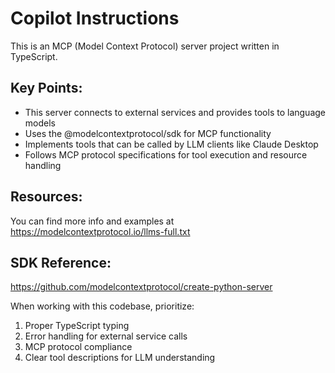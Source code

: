 # Copilot Instructions

<!-- Use this file to provide workspace-specific custom instructions to Copilot. For more details, visit https://code.visualstudio.com/docs/copilot/copilot-customization#_use-a-githubcopilotinstructionsmd-file -->

This is an MCP (Model Context Protocol) server project written in TypeScript. 

## Key Points:
- This server connects to external services and provides tools to language models
- Uses the @modelcontextprotocol/sdk for MCP functionality
- Implements tools that can be called by LLM clients like Claude Desktop
- Follows MCP protocol specifications for tool execution and resource handling

## Resources:
You can find more info and examples at https://modelcontextprotocol.io/llms-full.txt

## SDK Reference:
https://github.com/modelcontextprotocol/create-python-server

When working with this codebase, prioritize:
1. Proper TypeScript typing
2. Error handling for external service calls
3. MCP protocol compliance
4. Clear tool descriptions for LLM understanding

